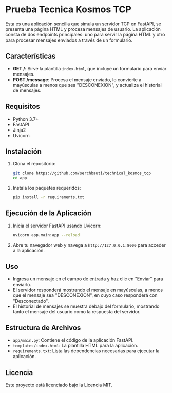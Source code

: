 # Prueba Tecnica Kosmos TCP

Esta es una aplicación sencilla que simula un servidor TCP en FastAPI, se presenta una página HTML y procesa mensajes de usuario. La aplicación consta de dos endpoints principales: uno para servir la página HTML y otro para procesar mensajes enviados a través de un formulario.

## Características

- **GET /**: Sirve la plantilla `index.html`, que incluye un formulario para enviar mensajes.
- **POST /message**: Procesa el mensaje enviado, lo convierte a mayúsculas a menos que sea "DESCONEXION", y actualiza el historial de mensajes.

## Requisitos

- Python 3.7+
- FastAPI
- Jinja2
- Uvicorn

## Instalación

1. Clona el repositorio:

   ```bash
   git clone https://github.com/serchbauti/technical_kosmos_tcp
   cd app
   ```

2. Instala los paquetes requeridos:

   ```bash
   pip install -r requirements.txt
   ```

## Ejecución de la Aplicación

1. Inicia el servidor FastAPI usando Uvicorn:

   ```bash
   uvicorn app.main:app --reload
   ```

2. Abre tu navegador web y navega a `http://127.0.0.1:8000` para acceder a la aplicación.

## Uso

- Ingresa un mensaje en el campo de entrada y haz clic en "Enviar" para enviarlo.
- El servidor responderá mostrando el mensaje en mayúsculas, a menos que el mensaje sea "DESCONEXION", en cuyo caso responderá con "Desconectado".
- El historial de mensajes se muestra debajo del formulario, mostrando tanto el mensaje del usuario como la respuesta del servidor.

## Estructura de Archivos

- `app/main.py`: Contiene el código de la aplicación FastAPI.
- `templates/index.html`: La plantilla HTML para la aplicación.
- `requirements.txt`: Lista las dependencias necesarias para ejecutar la aplicación.

## Licencia

Este proyecto está licenciado bajo la Licencia MIT.